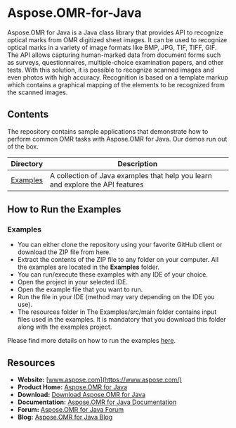 # Aspose.OMR-for-Java

Aspose.OMR for Java is a Java class library that provides API to recognize optical marks from OMR digitized sheet images. It can be used to recognize optical marks in a variety of image formats like BMP, JPG, TIF, TIFF, GIF. The API allows capturing human-marked data from document forms such as surveys, questionnaires, multiple-choice examination papers, and other tests. With this solution, it is possible to recognize scanned images and even photos with high accuracy. Recognition is based on a template markup which contains a graphical mapping of the elements to be recognized from the scanned images.

## Contents

The repository contains sample applications that demonstrate how to perform common OMR tasks with Aspose.OMR for Java. Our demos run out of the box.

Directory | Description
--------- | -----------
[Examples](Examples)  | A collection of Java examples that help you learn and explore the API features

## How to Run the Examples

### Examples

* You can either clone the repository using your favorite GitHub client or download the ZIP file from here.
* Extract the contents of the ZIP file to any folder on your computer. All the examples are located in the **Examples** folder.
* You can run/execute these examples with any IDE of your choice.
* Open the project in your selected IDE.
* Open the example file that you want to run.
* Run the file in your IDE (method may vary depending on the IDE you use).
* The resources folder in The Examples/src/main folder contains input files used in the examples. It is mandatory that you download this folder along with the examples project.

Please find more details on how to run the examples [here](https://docs.aspose.com/display/omrjava/How+to+Run+the+Examples).

## Resources

* **Website:** [www.aspose.com](https://www.aspose.com/)
* **Product Home:** [Aspose.OMR for Java](https://products.aspose.com/omr/java)
* **Download:** [Download Aspose.OMR for Java](https://downloads.aspose.com/omr/java)
* **Documentation:** [Aspose.OMR for Java Documentation](https://docs.aspose.com/display/omrjava/Home)
* **Forum:** [Aspose.OMR for Java Forum](https://forum.aspose.com/c/omr)
* **Blog:** [Aspose.OMR for Java Blog](https://blog.aspose.com/category/omr/)